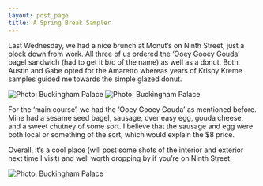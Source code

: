 ```yaml
---
layout: post_page
title: A Spring Break Sampler
---
```


<style>
p{margin-left: auto}
</style>

<p>
Last Wednesday, we had a nice brunch at Monut’s on Ninth Street, just a block down from work. All three of us ordered the ‘Ooey Gooey Gouda’ bagel sandwich (had to get it b/c of the name) as well as a donut. Both Austin and Gabe opted for the Amaretto whereas years of Krispy Kreme samples guided me towards the simple glazed donut. 
</p>

<img alt="Photo: Buckingham Palace" src="http://nmlin.org/Images/2015.03.13/amaretto.jpg" style="max-width:315px;">
<img alt="Photo: Buckingham Palace" src="http://nmlin.org/Images/2015.03.13/glazed.jpg" style="max-width:315px;">

For the ‘main course’, we had the ‘Ooey Gooey Gouda’ as mentioned before. Mine had a sesame seed bagel, sausage, over easy egg, gouda cheese, and a sweet chutney of some sort. I believe that the sausage and egg were both local or something of the sort, which would explain the $8 price. 

Overall, it’s a cool place (will post some shots of the interior and exterior next time I visit) and well worth dropping by if you’re on Ninth Street.

<img alt="Photo: Buckingham Palace" src="http://nmlin.org/Images/2015.03.13/gouda.jpg" style="max-width:630px;">